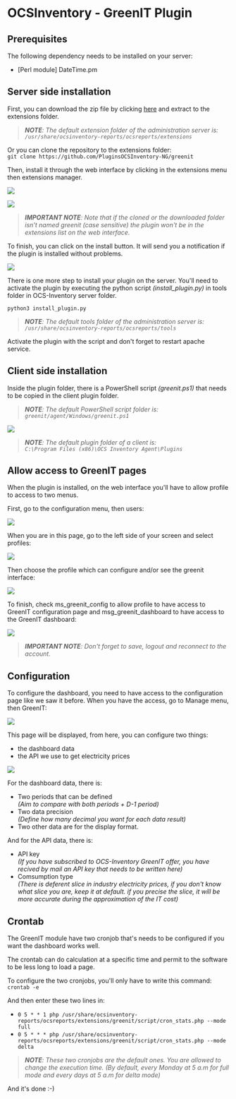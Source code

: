 # OCSInventory - GreenIT Plugin

## Prerequisites
The following dependency needs to be installed on your server:
- [Perl module] DateTime.pm

## Server side installation
First, you can download the zip file by clicking [here](https://github.com/PluginsOCSInventory-NG/greenit/releases) and extract to the extensions folder.

> ***NOTE**: The default extension folder of the administration server is: <br> `/usr/share/ocsinventory-reports/ocsreports/extensions`*

Or you can clone the repository to the extensions folder: <br> `git clone https://github.com/PluginsOCSInventory-NG/greenit`

Then, install it through the web interface by clicking in the extensions menu then extensions manager.

![](../../img/server/greenit/install_plugin_1.png)

![](../../img/server/greenit/install_plugin_2.png)

> ***IMPORTANT NOTE**: Note that if the cloned or the downloaded folder isn't named greenit (case sensitive) the plugin won't be in the extensions list on the web interface.*

To finish, you can click on the install button. It will send you a notification if the plugin is installed without problems.

![](../../img/server/greenit/install_plugin_3.png)

There is one more step to install your plugin on the server. You'll need to activate the plugin by executing the python script *(install_plugin.py)* in tools folder in OCS-Inventory server folder.

`python3 install_plugin.py`

> ***NOTE**: The default tools folder of the administration server is: <br> `/usr/share/ocsinventory-reports/ocsreports/tools`*

Activate the plugin with the script and don't forget to restart apache service.

## Client side installation
Inside the plugin folder, there is a PowerShell script *(greenit.ps1)* that needs to be copied in the client plugin folder.

> ***NOTE**: The default PowerShell script folder is: <br> `greenit/agent/Windows/greenit.ps1`*

![](../../img/agent/greenit/install_plugin_1.png)

> ***NOTE**: The default plugin folder of a client is: <br> `C:\Program Files (x86)\OCS Inventory Agent\Plugins`*

## Allow access to GreenIT pages
When the plugin is installed, on the web interface you'll have to allow profile to access to two menus.

First, go to the configuration menu, then users:

![](../../img/server/greenit/allow_access_1.png)

When you are in this page, go to the left side of your screen and select profiles:

![](../../img/server/greenit/allow_access_2.png)

Then choose the profile which can configure and/or see the greenit interface:

![](../../img/server/greenit/allow_access_3.png)

To finish, check ms_greenit_config to allow profile to have access to GreenIT configuration page and msg_greenit_dashboard to have access to the GreenIT dashboard:

![](../../img/server/greenit/allow_access_4.png)

> ***IMPORTANT NOTE**: Don't forget to save, logout and reconnect to the account.*

## Configuration
To configure the dashboard, you need to have access to the configuration page like we saw it before. When you have the access, go to Manage menu, then GreenIT:

![](../../img/server/greenit/configuration_1.png)

This page will be displayed, from here, you can configure two things:
- the dashboard data
- the API we use to get electricity prices

![](../../img/server/greenit/configuration_2.png)

For the dashboard data, there is:
- Two periods that can be defined <br> *(Aim to compare with both periods + D-1 period)*
- Two data precision <br> *(Define how many decimal you want for each data result)*
- Two other data are for the display format.

And for the API data, there is:
- API key <br> *(If you have subscribed to OCS-Inventory GreenIT offer, you have recived by mail an API key that needs to be written here)*
- Comsumption type <br> *(There is deferent slice in industry electricity prices, if you don't know what slice you are, keep it at default. if you precise the slice, it will be more accurate during the approximation of the IT cost)*

## Crontab
The GreenIT module have two cronjob that's needs to be configured if you want the dashboard works well.

The crontab can do calculation at a specific time and permit to the software to be less long to load a page.

To configure the two cronjobs, you'll only have to write this command: <br> `crontab -e`

And then enter these two lines in:
- `0 5 * * 1 php /usr/share/ocsinventory-reports/ocsreports/extensions/greenit/script/cron_stats.php --mode full`
- `0 5 * * * php /usr/share/ocsinventory-reports/ocsreports/extensions/greenit/script/cron_stats.php --mode delta`

> ***NOTE**: These two cronjobs are the default ones. You are allowed to change the execution time. (By default, every Monday at 5 a.m for full mode and every days at 5 a.m for delta mode)*

And it's done :-)
